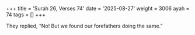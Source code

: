 +++
title = 'Surah 26, Verses 74'
date = '2025-08-27'
weight = 3006
ayah = 74
tags = []
+++

They replied, “No! But we found our forefathers doing the same.”